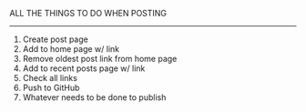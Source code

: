 
ALL THE THINGS TO DO WHEN POSTING 
*********************************

1. Create post page
2. Add to home page w/ link
3. Remove oldest post link from home page
4. Add to recent posts page w/ link 
5. Check all links
6. Push to GitHub
7. Whatever needs to be done to publish